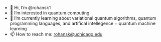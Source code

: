 - 👋 Hi, I’m @rohansk1
- 👀 I’m interested in quantum computing
- 🌱 I’m currently learning about variational quantum algorithms, quantum programming languages, and artifical intellegence + quantum machine learning
- 📫 How to reach me: rohansk@uchicago.edu

<!---
rohansk1/rohansk1 is a ✨ special ✨ repository because its `README.md` (this file) appears on your GitHub profile.
You can click the Preview link to take a look at your changes.
--->
